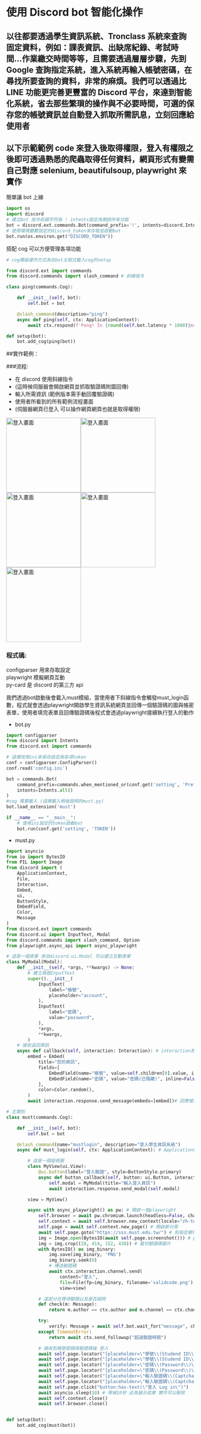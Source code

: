 # 使用 Discord bot 智能化操作

## 以往都要透過學生資訊系統、Tronclass 系統來查詢固定資料，例如：課表資訊、出缺席紀錄、考試時間...作業繳交時間等等，且需要透過層層步驟，先到 Google 查詢指定系統，進入系統再輸入帳號密碼，在尋找所要查詢的資料，非常的麻煩。我們可以透過比 LINE 功能更完善更豐富的 Discord 平台，來達到智能化系統，省去那些繁瑣的操作與不必要時間，可選的保存您的帳號資訊並自動登入抓取所需訊息，立刻回應給使用者

## 以下示範範例 code 來登入後取得權限，登入有權限之後即可透過熟悉的爬蟲取得任何資料，網頁形式有變需自己對應 selenium, beautifulsoup, playwright 來實作

簡單讓 bot 上線

```python
import os
import discord
# 建立bot 指令前綴字符為 ! intents設定為開啟所有功能
bot = discord.ext.commands.Bot(command_prefix='!', intents=discord.Intents.all())
# 使用環境變數設定的discord_token來存取並啟動bot
bot.run(os.environ.get("DISCORD_TOKEN"))
```

搭配 cog 可以方便管理各項功能

```python
# cog模組運作方式為在bot主程式載入cog的setup

from discord.ext import commands
from discord.commands import slash_command # 斜線指令

class ping(commands.Cog):

    def __init__(self, bot):
        self.bot = bot

    @slash_command(description="ping")
    async def ping(self, ctx: ApplicationContext):
        await ctx.respond(f'Pong! In {round(self.bot.latency * 1000)}ms')

def setup(bot):
    bot.add_cog(ping(bot))
```

##實作範例：

###流程:

- 在 discord 使用斜線指令
- (這時候伺服器會開啟網頁並抓取驗證碼附圖回傳)
- 輸入所需資訊 (範例版本需手動回覆驗證碼)
- 使用者所看到的所有範例流程畫面
- (伺服器網頁已登入 可以操作網頁網頁也就是取得權限)

<img src="./images/slash_command.png" alt="登入畫面" width="200"/><img src="./images/login.png" alt="登入畫面" width="200"/><img src="./images/form.png" alt="登入畫面" width="200"/><img src="./images/log.png" alt="登入畫面" width="200"/><img src="./images/logged.png" alt="登入畫面" width="200"/><br>

### 程式碼:

configparser 用來存取設定<br>
playwright 模擬網頁互動<br>
py-card 是 discord 的第三方 api<br>

我們透過bot啟動後會載入must模組，當使用者下斜線指令會觸發must_login函數，程式就會透過playwright開啟學生資訊系統網頁並回傳一個驗證碼的圖與帳密表單，使用者填完表單且回傳驗證碼後程式會透過playwright接續執行登入的動作
- bot.py

```python
import configparser
from discord import Intents
from discord.ext import commands

# 這裡改用ini來保存設定與各項token
conf = configparser.ConfigParser()
conf.read('config.ini')

bot = commands.Bot(
    command_prefix=commands.when_mentioned_or(conf.get('setting', 'Prefix')), # 當使用者tag或是使用ini所設定指令皆可觸發
    intents=Intents.all()
)
#cog 需要載入 (這裡載入稍後說明的must.py)
bot.load_extension('must')

if __name__ == "__main__":
    # 使用ini設定的token啟動bot
    bot.run(conf.get('setting', 'TOKEN'))
```

- must.py

```python
import asyncio
from io import BytesIO
from PIL import Image
from discord import (
    ApplicationContext,
    File,
    Interaction,
    Embed,
    ui,
    ButtonStyle,
    EmbedField,
    Color,
    Message
)
from discord.ext import commands
from discord.ui import InputText, Modal
from discord.commands import slash_command, Option
from playwright.async_api import async_playwright

# 這是一個表單 來自discord.ui.Modal 可以建立互動表單
class MyModal(Modal):
    def __init__(self, *args, **kwargs) -> None:
        # 建立兩個InputText
        super().__init__(
            InputText(
                label="帳號",
                placeholder="account",
            ),
            InputText(
                label="密碼",
                value="password",
            ),
            *args,
            **kwargs,
        )
    # 接收返回資訊
    async def callback(self, interaction: Interaction): # interaction為discord其中一返回參數
        embed = Embed(
            title="您的資訊",
            fields=[
                EmbedField(name="帳號", value=self.children[0].value, inline=False),
                EmbedField(name="密碼", value="密碼(已隱藏)", inline=False),
            ],
            color=Color.random(),
        )
        await interaction.response.send_message(embeds=[embed])# 回應使用者接收到的帳號密碼資訊

# 主類別
class must(commands.Cog):

    def __init__(self, bot):
        self.bot = bot

    @slash_command(name="mustlogin", description="登入學生資訊系統")
    async def must_login(self, ctx: ApplicationContext): # ApplicationContext為discord其中一返回參數

        # 這是一個組視圖
        class MyView(ui.View):
            @ui.button(label="登入驗證", style=ButtonStyle.primary)
            async def button_callback(self, button: ui.Button, interaction: Interaction):
                self.modal = MyModal(title="輸入登入資訊")
                await interaction.response.send_modal(self.modal)

        view = MyView()

        async with async_playwright() as pw: # 開啟一個playwright
            self.browser = await pw.chromium.launch(headless=False, channel="chrome")
            self.context = await self.browser.new_context(locale="zh-tw", viewport={"width": 520, "height": 600}) #解析度設定為520x600 方便稍後取得驗證碼
            self.page = await self.context.new_page() # 開啟新分頁
            await self.page.goto("https://sss.must.edu.tw/") # 到指定網址
            img = Image.open(BytesIO(await self.page.screenshot())) # pil讀取來自網頁的截圖
            img = img.crop((28, 414, 152, 438)) # 裁切驗證碼圖片
            with BytesIO() as img_binary:
                img.save(img_binary, 'PNG')
                img_binary.seek(0)
                # 傳送驗證碼
                await ctx.interaction.channel.send(
                    content="登入",
                    file=File(fp=img_binary, filename='validcode.png'),
                    view=view)

            # 這部分在等待驗證以及是否超時
            def check(m: Message):
                return m.author == ctx.author and m.channel == ctx.channel

            try:
                verify: Message = await self.bot.wait_for("message", check=check, timeout=35.0)
            except TimeoutError:
                return await ctx.send_followup("超過驗證時間")

            # 接收到帳號密碼與驗證碼後 登入
            await self.page.locator("[placeholder=\"學號\\(Studend ID\\)\"]").click()
            await self.page.locator("[placeholder=\"學號\\(Studend ID\\)\"]").fill(view.modal.children[0].value)
            await self.page.locator("[placeholder=\"密碼\\(Password\\)\"]").click()
            await self.page.locator("[placeholder=\"密碼\\(Password\\)\"]").fill(view.modal.children[1].value)
            await self.page.locator("[placeholder=\"輸入驗證碼\\(Captcha\\)\"]").click()
            await self.page.locator("[placeholder=\"輸入驗證碼\\(Captcha\\)\"]").fill(verify.content)
            await self.page.click("button:has-text(\"登入 Log in\")")
            await asyncio.sleep(10) # 等候10秒 此為展示成果 實作可以刪除
            await self.context.close()
            await self.browser.close()


def setup(bot):
    bot.add_cog(must(bot))
```
